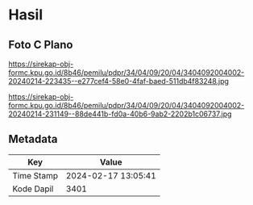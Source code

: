 # Hasil

## Foto C Plano

https://sirekap-obj-formc.kpu.go.id/8b46/pemilu/pdpr/34/04/09/20/04/3404092004002-20240214-223435--e277cef4-58e0-4faf-baed-511db4f83248.jpg

https://sirekap-obj-formc.kpu.go.id/8b46/pemilu/pdpr/34/04/09/20/04/3404092004002-20240214-231149--88de441b-fd0a-40b6-9ab2-2202b1c06737.jpg


## Metadata

| Key        | Value               |
| ---------- | ------------------- |
| Time Stamp | 2024-02-17 13:05:41 |
| Kode Dapil | 3401                |



